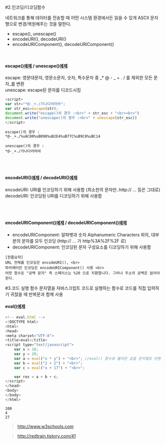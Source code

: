 #2.인코딩/디코딩함수 

네트워크를 통해 데이터를 전송할 때 어떤 시스템 환경에서든 읽을 수 있게 ASCII 문자형으로 변경/복원해주는 것을 말한다. 
- escape(), unescape()
- encodeURI(), decodeURI()
- encodeURIComponent(), decodeURIComponent()
<br>

#### escape()[예제](http://www.w3schools.com/jsref/jsref_escape.asp) / unescape()[예제](http://www.w3schools.com/jsref/jsref_UNescape.asp) 

escape: 영문대문자, 영문소문자, 숫자, 특수문자 중  _* @ - _ + . / 를 제외한 모든 문자_를 변환 <br>
unescape: escape된 문자를 디코드시킴

```javascript
<script>
var str="*@-_+./가나다라마바";
var str_esc=escape(str);
document.write("escape()의 경우 :<br>" + str_esc + "<br><br>")
document.write("unescape()의 경우 :<br>" + unescape(str_esc))
</script>
```
```
escape()의 경우 :
*@-_+./%uAC00%uB098%uB2E4%uB77C%uB9C8%uBC14

unescape()의 경우 :
*@-_+./가나다라마바
```
<br><br>

#### encodeURI()[예제](http://www.w3schools.com/jsref/jsref_encodeuri.asp) / decodeURI()[예제](http://www.w3schools.com/jsref/jsref_decodeuri.asp)

encodeURI: URI를 인코딩하기 위해 사용함 (최소한의 문자만..http:// ... 등은 그대로)
decodeURI: 인코딩된 URI를 디코딩하기 위해 사용함

<br><br>

#### encodeURIComponent()[예제](http://www.w3schools.com/jsref/jsref_encodeURIComponent.asp) / decodeURIComponent()[예제](http://www.w3schools.com/jsref/jsref_decodeURIComponent.asp) 

- encodeURIComponent: 알파벳과 숫자 Alphanumeric Characters 외의, 대부분의 문자를 모두 인코딩 (http:// ... 가 http%3A%2F%2F 로)
- decodeURIComponent: 인코딩된 문자 구성요소를 디코딩하기 위해 사용함

```
[한줄요약]
URL 전체를 인코딩은 encodeURI(), <br>
파라메터만 인코딩은 encodeURIComponent() 사용 <br>
어떤 함수든 "공백 문자" 즉 스페이스는 %20 으로 치환합니다. 그러나 주소의 공백은 없어야한다.
```



#3.코드 실행 함수 
문자열을 자바스크립트 코드로 실행하는 함수로 코드를 직접 입력하기 귀찮을 때 반복문과 함께 사용

#### eval()[예제](http://www.w3schools.com/jsref/jsref_eval.asp)

```javascript
<!-- eval.html -->
<!DOCTYPE html>
<html>
<head>
<meta charset="UTF-8">
<title>eval</title>
<script type="text/javascript">
 	var x = 10;
	var y = 20;
	var a = eval("x * y") + "<br>"; //eval() 함수로 불러온 값을 문자열로 반환
	var b = eval("2 + 2") + "<br>";
	var c = eval("x + 17") + "<br>";

	var res = a + b + c;
</script>
</head>
<body>
</body>
</html>
```
```
200
4
27
```

> http://www.w3schools.com 

> http://redtrain.tistory.com/41
